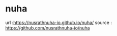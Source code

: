 # nuha

url :https://nusrathnuha-io.github.io/nuha/
source : https://github.com/nusrathnuha-io/nuha

